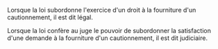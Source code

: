 Lorsque la loi subordonne l'exercice d'un droit à la fourniture d'un cautionnement, il est dit légal.

Lorsque la loi confère au juge le pouvoir de subordonner la satisfaction d'une demande à la fourniture d'un cautionnement, il est dit judiciaire.
